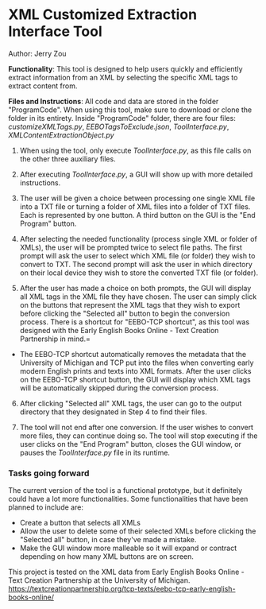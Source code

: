 # XML Customized Extraction Interface Tool

Author:
Jerry Zou

**Functionality**: This tool is designed to help users quickly and efficiently extract information from an XML by selecting the specific XML tags to extract content from.

**Files and Instructions**:
All code and data are stored in the folder "ProgramCode". When using this tool, make sure to download or clone the folder in its entirety.
Inside "ProgramCode" folder, there are four files: *customizeXMLTags.py*, *EEBOTagsToExclude.json*, *ToolInterface.py*, *XMLContentExtractionObject.py*

1) When using the tool, only execute *ToolInterface.py*, as this file calls on the other three auxiliary files.

2) After executing *ToolInterface.py*, a GUI will show up with more detailed instructions.

3) The user will be given a choice between processing one single XML file into a TXT file or turning a folder of XML files into a folder of TXT files. Each is represented by one button. A third button on the GUI is the "End Program" button.

4) After selecting the needed functionality (process single XML or folder of XMLs), the user will be prompted twice to select file paths. The first prompt will ask the user to select which XML file (or folder) they wish to convert to TXT. The second prompt will ask the user in which directory on their local device they wish to store the converted TXT file (or folder).

5) After the user has made a choice on both prompts, the GUI will display all XML tags in the XML file they have chosen. The user can simply click on the buttons that represent the XML tags that they wish to export before clicking the "Selected all" button to begin the conversion process. There is a shortcut for "EEBO-TCP shortcut", as this tool was designed with the Early English Books Online - Text Creation Partnership in mind.=
  - The EEBO-TCP shortcut automatically removes the metadata that the University of Michigan and TCP put into the files when converting early modern English prints and texts into XML formats. After the user clicks on the EEBO-TCP shortcut button, the GUI will display which XML tags will be automatically skipped during the conversion process.

6) After clicking "Selected all" XML tags, the user can go to the output directory that they designated in Step 4 to find their files.

7) The tool will not end after one conversion. If the user wishes to convert more files, they can continue doing so. The tool will stop executing if the user clicks on the "End Program" button, closes the GUI window, or pauses the *ToolInterface.py* file in its runtime.

### Tasks going forward
The current version of the tool is a functional prototype, but it definitely could have a lot more functionalities. Some functionalities that have been planned to include are:
- Create a button that selects all XMLs
- Allow the user to delete some of their selected XMLs before clicking the "Selected all" button, in case they've made a mistake.
- Make the GUI window more malleable so it will expand or contract depending on how many XML buttons are on screen.



This project is tested on the XML data from Early English Books Online - Text Creation Partnership at the University of Michigan. https://textcreationpartnership.org/tcp-texts/eebo-tcp-early-english-books-online/
